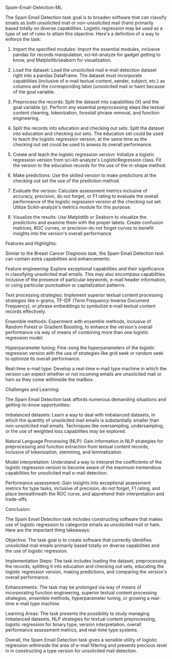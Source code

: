Spam-Email-Detection-ML

The Spam Email Detection task goal is to broaden software that can classify emails as both unsolicited mail or non-unsolicited mail (ham) primarily based totally on diverse capabilities. Logistic regression may be used as a type of set of rules to attain this objective. Here's a definition of a way to enforce the task:

1. Import the specified modules: Import the essential modules, inclusive pandas for records manipulation, sci-kit-analyze for gadget getting to know, and Matplotlib/seaborn for visualization.

2. Load the dataset: Load the unsolicited mail e-mail detection dataset right into a pandas DataFrame. The dataset must incorporate capabilities (inclusive of e-mail textual content, sender, subject, etc.) as columns and the corresponding label (unsolicited mail or ham) because of the goal variable.

3. Preprocess the records: Split the dataset into capabilities (X) and the goal variable (y). Perform any essential preprocessing steps like textual content cleaning, tokenization, forestall phrase removal, and function engineering.

4. Split the records into education and checking out sets: Split the dataset into education and checking out sets. The education set could be used to teach the logistic regression version, at the same time as the checking out set could be used to assess its overall performance.

5. Create and teach the logistic regression version: Initialize a logistic regression version from sci-kit-analyze's LogisticRegression class. Fit the version to the education records for the use of the in-shape method.

6. Make predictions: Use the skilled version to make predictions at the checking out set the use of the prediction method.

7. Evaluate the version: Calculate assessment metrics inclusive of accuracy, precision, do not forget, or F1 rating to evaluate the overall performance of the logistic regression version at the checking out set. Utilize Scikit-analyze's metrics module for this purpose.

8. Visualize the results: Use Matplotlib or Seaborn to visualize the predictions and examine them with the proper labels. Create confusion matrices, ROC curves, or precision-do not forget curves to benefit insights into the version's overall performance.

Features and Highlights:

Similar to the Breast Cancer Diagnosis task, the Spam Email Detection task can contain extra capabilities and enhancements:

Feature engineering: Explore exceptional capabilities and their significance in classifying unsolicited mail emails. This may also encompass capabilities inclusive of the presence of particular keywords, e-mail header information, or using particular punctuation or capitalization patterns.

Text processing strategies: Implement superior textual content processing strategies like n-grams, TF-IDF (Term Frequency-Inverse Document Frequency), or phrase embeddings to symbolize e-mail textual content records effectively.

Ensemble methods: Experiment with ensemble methods, inclusive of Random Forest or Gradient Boosting, to enhance the version's overall performance via way of means of combining more than one logistic regression model.

Hyperparameter tuning: Fine-song the hyperparameters of the logistic regression version with the use of strategies like grid seek or random seek to optimize its overall performance.

Real-time e-mail type: Develop a real-time e-mail type machine in which the version can expect whether or not incoming emails are unsolicited mail or ham as they come withinside the mailbox.

Challenges and Learning:

The Spam Email Detection task affords numerous demanding situations and getting-to-know opportunities:

Imbalanced datasets: Learn a way to deal with imbalanced datasets, in which the quantity of unsolicited mail emails is substantially smaller than non-unsolicited mail emails. Techniques like oversampling, undersampling, or the use of weighted loss capabilities may be explored.

Natural Language Processing (NLP): Gain information in NLP strategies for preprocessing and function extraction from textual content records, inclusive of tokenization, stemming, and lemmatization.

Model interpretation: Understand a way to interpret the coefficients of the logistic regression version to become aware of the maximum tremendous capabilities for unsolicited mail e-mail detection.

Performance assessment: Gain insights into exceptional assessment metrics for type tasks, inclusive of precision, do not forget, F1 rating, and place beneathneath the ROC curve, and apprehend their interpretation and trade-offs.

Conclusion:

The Spam Email Detection task includes constructing software that makes use of logistic regression to categorize emails as unsolicited mail or ham. Here are the important thing takeaways:

Objective: The task goal is to create software that correctly identifies unsolicited mail emails primarily based totally on diverse capabilities and the use of logistic regression.

Implementation Steps: The task includes loading the dataset, preprocessing the records, splitting it into education and checking out sets, educating the logistic regression version, making predictions, and comparing the version's overall performance.

Enhancements: The task may be prolonged via way of means of incorporating function engineering, superior textual content processing strategies, ensemble methods, hyperparameter tuning, or growing a real-time e-mail type machine.

Learning Areas: The task presents the possibility to study managing imbalanced datasets, NLP strategies for textual content preprocessing, logistic regression for binary type, version interpretation, overall performance assessment metrics, and real-time type systems.

Overall, the Spam Email Detection task gives a sensible utility of logistic regression withinside the area of e-mail filtering and presents precious revel in in constructing a type version for unsolicited mail detection.
